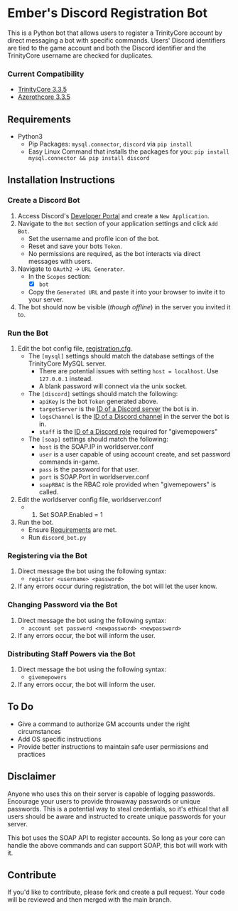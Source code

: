 # Ember's Discord Registration Bot

This is a Python bot that allows users to register a TrinityCore account by direct messaging a bot with specific commands. Users' Discord identifiers are tied to the game account and both the Discord identifier and the TrinityCore username are checked for duplicates.

### Current Compatibility
- [TrinityCore 3.3.5](https://github.com/TrinityCore/TrinityCore)
- [Azerothcore 3.3.5](https://github.com/AzerothCore/)

## Requirements
- Python3
   - Pip Packages: `mysql.connector`, `discord` via `pip install`
   - Easy Linux Command that installs the packages for you: `pip install mysql.connector && pip install discord`

## Installation Instructions

### Create a Discord Bot
1. Access Discord's [Developer Portal](https://discord.com/developers/applications) and create a `New Application`.
2. Navigate to the `Bot` section of your application settings and click `Add Bot`.
   - Set the username and profile icon of the bot.
   - Reset and save your bots `Token`.
   - No permissions are required, as the bot interacts via direct messages with users.
3. Navigate to `OAuth2` -> `URL Generator`.
   - In the `Scopes` section:
      - [x] `bot`
   - Copy the `Generated URL` and paste it into your browser to invite it to your server.
4. The bot should now be visible (_though offline_) in the server you invited it to.

### Run the Bot
1. Edit the bot config file, [registration.cfg](/registration.cfg).
   - The `[mysql]` settings should match the database settings of the TrinityCore MySQL server.
      - There are potential issues with setting `host = localhost`. Use `127.0.0.1` instead.
      - A blank password will connect via the unix socket.
   - The `[discord]` settings should match the following:
      - `apiKey` is the bot `Token` generated above.
      - `targetServer` is the [ID of a Discord server](https://www.remote.tools/remote-work/how-to-find-discord-id) the bot is in.
      - `logsChannel` is the [ID of a Discord channel](https://www.remote.tools/remote-work/how-to-find-discord-id) in the server the bot is in.
      - `staff` is the [ID of a Discord role](https://www.remote.tools/remote-work/how-to-find-discord-id) required for "givemepowers"
   - The `[soap]` settings should match the following:
      - `host` is the SOAP.IP in worldserver.conf
      - `user` is a user capable of using account create, and set password commands in-game.
      - `pass` is the password for that user.
      - `port` is SOAP.Port in worldserver.conf
      - `soapRBAC` is the RBAC role provided when "givemepowers" is called.
2. Edit the worldserver config file, worldserver.conf
   - 1. Set SOAP.Enabled = 1
3. Run the bot.
   - Ensure [Requirements](#requirements) are met.
   - Run `discord_bot.py`

### Registering via the Bot
1. Direct message the bot using the following syntax:
   - `register <username> <password>`
2. If any errors occur during registration, the bot will let the user know.

### Changing Password via the Bot
1. Direct message the bot using the following syntax:
   - `account set password <newpassword> <newpassword>`
2. If any errors occur, the bot will inform the user.

### Distributing Staff Powers via the Bot
1. Direct message the bot using the following syntax:
   - `givemepowers`
2. If any errors occur, the bot will inform the user.

## To Do
- Give a command to authorize GM accounts under the right circumstances
- Add OS specific instructions
- Provide better instructions to maintain safe user permissions and practices

## Disclaimer
Anyone who uses this on their server is capable of logging passwords. Encourage your users to provide throwaway passwords or unique passwords. This is a potential way to steal credentials, so it's ethical that all users should be aware and instructed to create unique passwords for your server.

This bot uses the SOAP API to register accounts. So long as your core can handle the above commands and can support SOAP, this bot will work with it.

## Contribute
If you'd like to contribute, please fork and create a pull request. Your code will be reviewed and then merged with the main branch.

